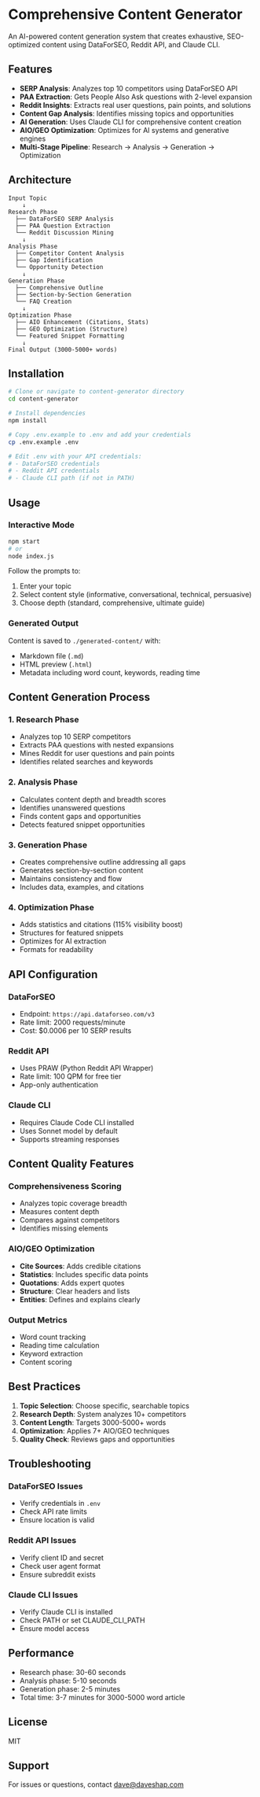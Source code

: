 # Comprehensive Content Generator

An AI-powered content generation system that creates exhaustive, SEO-optimized content using DataForSEO, Reddit API, and Claude CLI.

## Features

- **SERP Analysis**: Analyzes top 10 competitors using DataForSEO API
- **PAA Extraction**: Gets People Also Ask questions with 2-level expansion
- **Reddit Insights**: Extracts real user questions, pain points, and solutions
- **Content Gap Analysis**: Identifies missing topics and opportunities
- **AI Generation**: Uses Claude CLI for comprehensive content creation
- **AIO/GEO Optimization**: Optimizes for AI systems and generative engines
- **Multi-Stage Pipeline**: Research → Analysis → Generation → Optimization

## Architecture

```
Input Topic
    ↓
Research Phase
  ├── DataForSEO SERP Analysis
  ├── PAA Question Extraction
  └── Reddit Discussion Mining
    ↓
Analysis Phase
  ├── Competitor Content Analysis
  ├── Gap Identification
  └── Opportunity Detection
    ↓
Generation Phase
  ├── Comprehensive Outline
  ├── Section-by-Section Generation
  └── FAQ Creation
    ↓
Optimization Phase
  ├── AIO Enhancement (Citations, Stats)
  ├── GEO Optimization (Structure)
  └── Featured Snippet Formatting
    ↓
Final Output (3000-5000+ words)
```

## Installation

```bash
# Clone or navigate to content-generator directory
cd content-generator

# Install dependencies
npm install

# Copy .env.example to .env and add your credentials
cp .env.example .env

# Edit .env with your API credentials:
# - DataForSEO credentials
# - Reddit API credentials
# - Claude CLI path (if not in PATH)
```

## Usage

### Interactive Mode

```bash
npm start
# or
node index.js
```

Follow the prompts to:
1. Enter your topic
2. Select content style (informative, conversational, technical, persuasive)
3. Choose depth (standard, comprehensive, ultimate guide)

### Generated Output

Content is saved to `./generated-content/` with:
- Markdown file (`.md`)
- HTML preview (`.html`)
- Metadata including word count, keywords, reading time

## Content Generation Process

### 1. Research Phase
- Analyzes top 10 SERP competitors
- Extracts PAA questions with nested expansions
- Mines Reddit for user questions and pain points
- Identifies related searches and keywords

### 2. Analysis Phase
- Calculates content depth and breadth scores
- Identifies unanswered questions
- Finds content gaps and opportunities
- Detects featured snippet opportunities

### 3. Generation Phase
- Creates comprehensive outline addressing all gaps
- Generates section-by-section content
- Maintains consistency and flow
- Includes data, examples, and citations

### 4. Optimization Phase
- Adds statistics and citations (115% visibility boost)
- Structures for featured snippets
- Optimizes for AI extraction
- Formats for readability

## API Configuration

### DataForSEO
- Endpoint: `https://api.dataforseo.com/v3`
- Rate limit: 2000 requests/minute
- Cost: $0.0006 per 10 SERP results

### Reddit API
- Uses PRAW (Python Reddit API Wrapper)
- Rate limit: 100 QPM for free tier
- App-only authentication

### Claude CLI
- Requires Claude Code CLI installed
- Uses Sonnet model by default
- Supports streaming responses

## Content Quality Features

### Comprehensiveness Scoring
- Analyzes topic coverage breadth
- Measures content depth
- Compares against competitors
- Identifies missing elements

### AIO/GEO Optimization
- **Cite Sources**: Adds credible citations
- **Statistics**: Includes specific data points
- **Quotations**: Adds expert quotes
- **Structure**: Clear headers and lists
- **Entities**: Defines and explains clearly

### Output Metrics
- Word count tracking
- Reading time calculation
- Keyword extraction
- Content scoring

## Best Practices

1. **Topic Selection**: Choose specific, searchable topics
2. **Research Depth**: System analyzes 10+ competitors
3. **Content Length**: Targets 3000-5000+ words
4. **Optimization**: Applies 7+ AIO/GEO techniques
5. **Quality Check**: Reviews gaps and opportunities

## Troubleshooting

### DataForSEO Issues
- Verify credentials in `.env`
- Check API rate limits
- Ensure location is valid

### Reddit API Issues
- Verify client ID and secret
- Check user agent format
- Ensure subreddit exists

### Claude CLI Issues
- Verify Claude CLI is installed
- Check PATH or set CLAUDE_CLI_PATH
- Ensure model access

## Performance

- Research phase: 30-60 seconds
- Analysis phase: 5-10 seconds
- Generation phase: 2-5 minutes
- Total time: 3-7 minutes for 3000-5000 word article

## License

MIT

## Support

For issues or questions, contact dave@daveshap.com